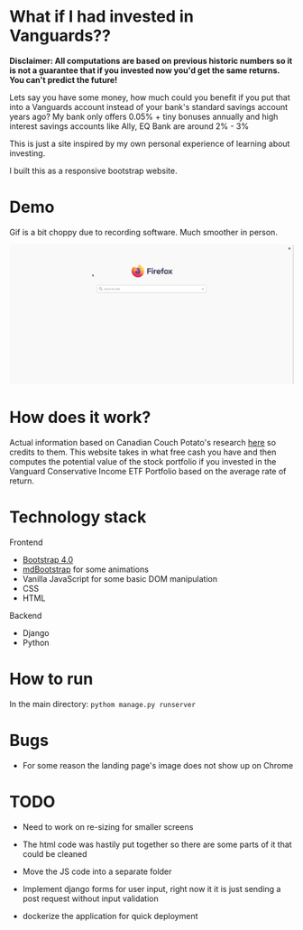 # What if I had invested in Vanguards??


**Disclaimer: All computations are based on previous historic numbers so it is not a guarantee that if you invested now you'd get the same returns. You can't predict the future!**


Lets say you have some money, how much could you benefit if you put that into a Vanguards account instead of your bank's standard savings account years ago? My bank only offers 0.05% + tiny bonuses annually and high interest savings accounts like Ally, EQ Bank are around 2% - 3%

This is just a site inspired by my own personal experience of learning about investing.

I built this as a responsive bootstrap website.

# Demo
Gif is a bit choppy due to recording software. Much smoother in person.

![Demo](img/demo.gif)



# How does it work?

Actual information based on Canadian Couch Potato's research [here](https://cdn.canadiancouchpotato.com/wp-content/uploads/2020/01/CCP-Model-Portfolios-Vanguard-ETFs-2019.pdf) so credits to them. This website takes in what free cash you have and
then computes the potential value of the stock portfolio if you invested in the Vanguard Conservative Income ETF Portfolio based on the average rate of return.

# Technology stack

Frontend
* [Bootstrap 4.0](https://getbootstrap.com/)
* [mdBootstrap](https://mdbootstrap.com/) for some animations
* Vanilla JavaScript for some basic DOM manipulation
* CSS
* HTML

Backend
* Django
* Python

# How to run
In the main directory:
`pythom manage.py runserver`

# Bugs

* For some reason the landing page's image does not show up on Chrome

# TODO

* Need to work on re-sizing for smaller screens

* The html code was hastily put together so there are some parts of it that could be cleaned

* Move the JS code into a separate folder

* Implement django forms for user input, right now it it is just sending a post request without input validation

* dockerize the application for quick deployment
